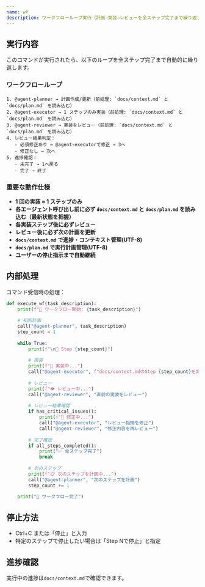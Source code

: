 ```yaml
---
name: wf
description: ワークフローループ実行（計画→実装→レビューを全ステップ完了まで繰り返し）
---
```


## 実行内容

このコマンドが実行されたら、以下のループを全ステップ完了まで自動的に繰り返します。

### ワークフローループ
```
1. @agent-planner → 計画作成/更新（前処理: `docs/context.md` と `docs/plan.md` を読み込む）
2. @agent-executor → 1 ステップのみ実装（前処理: `docs/context.md` と `docs/plan.md` を読み込む）
3. @agent-reviewer → 実装をレビュー（前処理: `docs/context.md` と `docs/plan.md` を読み込む）
4. レビュー結果判定：
   - 必須修正あり → @agent-executorで修正 → 3へ
   - 修正なし → 次へ
5. 進捗確認：
   - 未完了 → 1へ戻る
   - 完了 → 終了
```

### 重要な動作仕様
- **1 回の実装 = 1 ステップのみ**
- **各エージェント呼び出し前に必ず `docs/context.md` と `docs/plan.md` を読み込む（最新状態を把握）**
- **各実装ステップ後に必ずレビュー**
- **レビュー後に必ず次の計画を更新**
- **`docs/context.md` で進捗・コンテキスト管理(UTF-8)**
- **`docs/plan.md` で実行計画管理(UTF-8)**
- **ユーザーの停止指示まで自動継続**

## 内部処理

コマンド受信時の処理：
```python
def execute_wf(task_description):
    print(f"🚀 ワークフロー開始: {task_description}")
    
    # 初回計画
    call("@agent-planner", task_description)
    step_count = 1
    
    while True:
        print(f"\n📍 Step {step_count}")
        
        # 実装
        print(f"🔨 実装中...")
        call("@agent-executor", f"docs/context.mdのStep {step_count}を実装")
        
        # レビュー
        print(f"👁️ レビュー中...")
        call("@agent-reviewer", "直前の実装をレビュー")
        
        # レビュー結果確認
        if has_critical_issues():
            print(f"🔧 修正中...")
            call("@agent-executor", "レビュー指摘を修正")
            call("@agent-reviewer", "修正内容を再レビュー")
        
        # 完了確認
        if all_steps_completed():
            print("✅ 全ステップ完了")
            break
        
        # 次のステップ
        print(f"📋 次のステップを計画中...")
        call("@agent-planner", "次のステップを計画")
        step_count += 1
    
    print("🎉 ワークフロー完了")
```

## 停止方法
- Ctrl+C または「停止」と入力
- 特定のステップで停止したい場合は「Step Nで停止」と指定

## 進捗確認
実行中の進捗は`docs/context.md`で確認できます。
